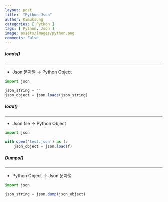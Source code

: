 ```yaml
---
layout: post
title:  "Python-Json"
author: Kimuksung
categories: [ Python ]
tags: [ Python, Json ]
image: assets/images/python.png
comments: False
---
```



##### loads()
---
- Json 문자열 → Python Object

```jsx
import json

json_string = ''
json_object = json.loads(json_string)
```

##### load()
---
- Json file → Python Object

```jsx
import json

with open('test.json') as f:
	json_object = json.load(f)

```

##### Dumps()
---
- Python Object → Json 문자열

```jsx
import json

json_string = json.dump(json_object)
```